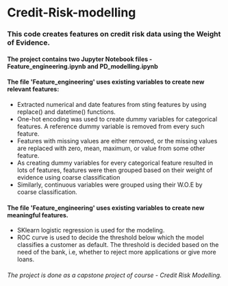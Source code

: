 # Credit-Risk-modelling
### This code creates features on credit risk data using the Weight of Evidence.

#### The project contains two Jupyter Notebook files - Feature_engineering.ipynb and PD_modelling.ipynb
  
#### The file 'Feature_engineering' uses existing variables to create new relevant features:
* Extracted numerical and date features from sting features by using replace() and datetime() functions.
* One-hot encoding was used to create dummy variables for categorical features. A reference dummy variable is removed from every such feature.
* Features with missing values are either removed, or the missing values are replaced with zero, mean, maximum, or value from some other feature.
* As creating dummy variables for every categorical feature resulted in lots of features, features were then grouped based on their weight of evidence using coarse classification
* Similarly, continuous variables were grouped using their W.O.E by coarse classification.

#### The file 'Feature_engineering' uses existing variables to create new meaningful features.
* SKlearn logistic regression is used for the modeling.
* ROC curve is used to decide the threshold below which the model classifies a customer as default. The threshold is decided based on the need of the bank, i.e, whether to reject more applications or give more loans.



###### The project is done as a capstone project of course - Credit Risk Modelling.
